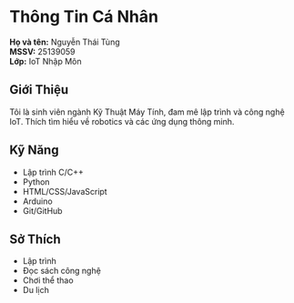 # Thông Tin Cá Nhân

**Họ và tên:** Nguyễn Thái Tùng  
**MSSV:** 25139059  
**Lớp:** IoT Nhập Môn

## Giới Thiệu
Tôi là sinh viên ngành Kỹ Thuật Máy Tính, đam mê lập trình và công nghệ IoT. 
Thích tìm hiểu về robotics và các ứng dụng thông minh.

## Kỹ Năng
- Lập trình C/C++
- Python
- HTML/CSS/JavaScript
- Arduino
- Git/GitHub

## Sở Thích
- Lập trình
- Đọc sách công nghệ
- Chơi thể thao
- Du lịch
